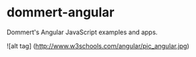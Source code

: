 # dommert-angular
Dommert's Angular JavaScript examples and apps. 

![alt tag] (http://www.w3schools.com/angular/pic_angular.jpg)

